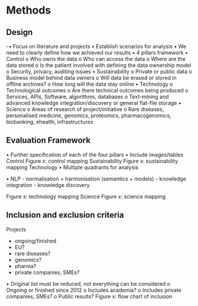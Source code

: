# Methods

## Design

-•	Focus on literature and projects
•	Establish scenarios for analysis
•	We need to clearly define how we achieved our results
•	4 pillars framework
•	Control
o	Who owns the data
o	Who can access the data
o	Where are the data stored
o	Is the patient involved with defining the data ownership model
o	Security, privacy, auditing issues
•	Sustainability
o	Private or public data
o	Business model behind data owners
o	Will data be erased or stored in offline archives?
o	How long will the data stay online
•	Technology
o	Technological outcomes
o	Are there technical outcomes being produced
o	Services, APIs, Software, algorithms, databases
o	Text-mining and advanced knowledge integration/discovery or general flat-file storage
•	Science
o	Areas of research of project/initiative
o	Rare diseases, personalised medicine, genomics, proteomics, pharmacogenomics, biobanking, ehealth, infrastructures

## Evaluation Framework

•	Further specification of each of the four pillars
•	Include images/tables
Control
Figure x: control mapping
Sustainability
Figure x: sustainability mapping
Technology
•	Multiple quadrants for analysis

•	NLP - normalisation + harmonisation (semantics + models) - knowledge integration - knowledge discovery

Figure x: technology mapping
Science
Figure x: science mapping


## Inclusion and exclusion criteria

Projects
- ongoing/finished
- EU?
- rare diseases?
- genomics?
- pharma?
- private companies, SMEs?

•	Original list must be reduced, not everything can be considered
o	Ongoing or finished since 2012
o	Includes academia?
o	Includes private companies, SMEs?
o	Public results?
Figure x: flow chart of inclusion
